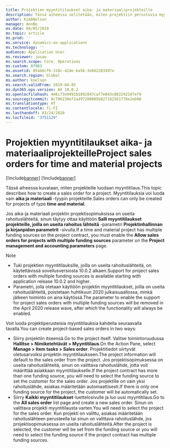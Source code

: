 ```yaml
---
title: Projektien myyntitilaukset aika- ja materiaaliprojekteille
description: Tässä aiheessa selitetään, miten projektiin perustuvia myyntitilauksia luodaan aika- ja materiaaliprojekteille.
author: KimANelson
manager: AnnBe
ms.date: 04/05/2019
ms.topic: article
ms.prod: ''
ms.service: dynamics-ax-applications
ms.technology: ''
audience: Application User
ms.reviewer: josaw
ms.search.scope: Core, Operations
ms.custom: 87983
ms.assetid: 05ab0cf6-318c-42de-ba56-3e662283497e
ms.search.region: Global
ms.author: knelson
ms.search.validFrom: 2019-04-05
ms.dyn365.ops.version: AX 10.0.2
ms.openlocfilehash: 446c73e9491b1892847caf7e843c802292107ef9
ms.sourcegitcommit: 8c786230ef2a497280885b827162561776e2eb00
ms.translationtype: HT
ms.contentlocale: fi-FI
ms.lasthandoff: 03/24/2020
ms.locfileid: "3751129"
---
```

# <a name="project-sales-orders-for-time-and-material-projects"></a><span data-ttu-id="5c372-103">Projektien myyntitilaukset aika- ja materiaaliprojekteille</span><span class="sxs-lookup"><span data-stu-id="5c372-103">Project sales orders for time and material projects</span></span>

[!include[banner](../includes/banner.md)]
[!include[banner](../includes/preview-banner.md)]

<span data-ttu-id="5c372-104">Tässä aiheessa kuvataan, miten projekteille luodaan myyntitilaus.</span><span class="sxs-lookup"><span data-stu-id="5c372-104">This topic describes how to create a sales order for a project.</span></span> <span data-ttu-id="5c372-105">Myyntitilauksia voi luoda vain **aika ja materiaali** -tyypin projekteille.</span><span class="sxs-lookup"><span data-stu-id="5c372-105">Sales orders can only be created for projects of type **time and material**.</span></span>

<span data-ttu-id="5c372-106">Jos aika-ja materiaali projektin projektisopimuksissa on useita rahoituslähteitä, sinun täytyy ottaa käyttöön **Salli myyntitilaukset projekteille, joilla on useita rahoitus lähteitä** -parametri **Projektinhallinnan ja kirjanpidon parametrit** -sivulla.</span><span class="sxs-lookup"><span data-stu-id="5c372-106">If a time and material project has multiple funding sources on the project contract, you must enable the **Allow sales orders for projects with multiple funding sources** parameter on the **Project management and accounting parameters** page.</span></span> 

> [!NOTE]
> - <span data-ttu-id="5c372-107">Tuki projektien myyntitilauksille, joilla on useita rahoituslähteitä, on käytettävissä sovellusversiosta 10.0.2 alkaen.</span><span class="sxs-lookup"><span data-stu-id="5c372-107">Support for project sales orders with multiple funding sources is available starting with application release 10.0.2 and higher.</span></span>
> - <span data-ttu-id="5c372-108">Parametri, jolla otetaan käyttöön projektin myyntitilaukset, joilla on useita rahoituslähteitä, poistetaan huhtikuun 2020 julkaisuaallossa, minkä jälkeen toiminto on aina käytössä.</span><span class="sxs-lookup"><span data-stu-id="5c372-108">The parameter to enable the support for project sales orders with multiple funding sources will be removed in the April 2020 release wave, after which the functionality will always be enabled.</span></span>

<span data-ttu-id="5c372-109">Voit luoda projektiperusteisia myyntitilauksia kahdella seuraavalla tavalla.</span><span class="sxs-lookup"><span data-stu-id="5c372-109">You can create project-based sales orders in two ways:</span></span>

- <span data-ttu-id="5c372-110">Siirry projektiin itseensä.</span><span class="sxs-lookup"><span data-stu-id="5c372-110">Go to the project itself.</span></span> <span data-ttu-id="5c372-111">Valitse toimintoruudussa **Hallitse > Nimiketehtävät > Myyntitilaus**.</span><span class="sxs-lookup"><span data-stu-id="5c372-111">On the Action Pane, select **Manage > Item tasks > Sales order**.</span></span> <span data-ttu-id="5c372-112">Projektitiedot siirtyvät oletusarvoiksi projektin myyntitilaukseen.</span><span class="sxs-lookup"><span data-stu-id="5c372-112">The project information will default to the sales order from the project.</span></span> <span data-ttu-id="5c372-113">Jos projektisopimuksessa on useita rahoituslähteitä, sinun on valittava rahoituslähde, jotta voit määrittää asiakkaan myyntitilaukselle.</span><span class="sxs-lookup"><span data-stu-id="5c372-113">If the project contract has more than one funding source, you will need to select the funding source to set the customer for the sales order.</span></span> <span data-ttu-id="5c372-114">Jos projektille on vain yksi rahoituslähde, asiakas määritetään automaattisesti.</span><span class="sxs-lookup"><span data-stu-id="5c372-114">If there is only one funding source for the project, the customer will be automatically set.</span></span>
- <span data-ttu-id="5c372-115">Siirry **Kaikki myyntitilaukset**-luettelosivulle ja luo uusi myyntitilaus.</span><span class="sxs-lookup"><span data-stu-id="5c372-115">Go to the **All sales order** list page and create a new sales order.</span></span> <span data-ttu-id="5c372-116">Sinun on valittava projekti myyntitilausta varten.</span><span class="sxs-lookup"><span data-stu-id="5c372-116">You will need to select the project for the sales order.</span></span> <span data-ttu-id="5c372-117">Kun projekti on valittu, asiakas määritetään rahoituslähteen perusteella tai sinun on valittava rahoituslähde, jos projektisopimuksessa on useita rahoituslähteitä.</span><span class="sxs-lookup"><span data-stu-id="5c372-117">After the project is selected, the customer will be set from the funding source or you will need to select the funding source if the project contract has multiple funding sources.</span></span>

